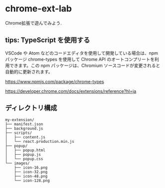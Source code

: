 # chrome-ext-lab

Chrome拡張で遊んでみよう.

## tips: TypeScript を使用する

VSCode や Atom などのコードエディタを使用して開発している場合は、npm パッケージ chrome-types を使用して Chrome API のオートコンプリートを利用できます。この npm パッケージは、Chromium ソースコードが変更されると自動的に更新されます。

<https://www.npmjs.com/package/chrome-types>

<https://developer.chrome.com/docs/extensions/reference?hl=ja>

## ディレクトリ構成

```plaintext
my-extension/
├── manifest.json
├── background.js
├── scripts/
│   ├── content.js
│   └── react.production.min.js
├── popup/
│   ├── popup.html
│   ├── popup.js
│   └── popup.css
└── images/
    ├── icon-16.png
    ├── icon-32.png
    ├── icon-48.png
    └── icon-128.png
```
